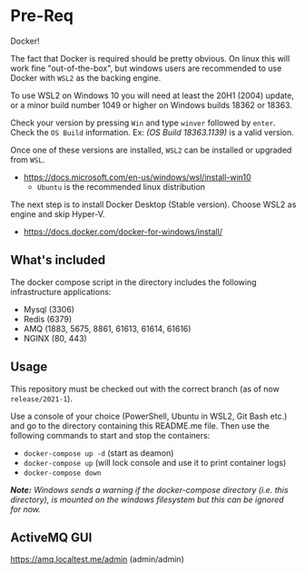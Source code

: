 # Pre-Req
Docker!

The fact that Docker is required should be pretty obvious. On linux this will work fine "out-of-the-box",
but windows users are recommended to use Docker with `WSL2` as the backing engine.

To use WSL2 on Windows 10 you will need at least the 20H1 (2004) update,
or a minor build number 1049 or higher on Windows builds 18362 or 18363.

Check your version by pressing `Win` and type `winver` followed by `enter`.
Check the `OS Build` information.
Ex: _(OS Build 18363.1139)_ is a valid version.

Once one of these versions are installed, `WSL2` can be installed or upgraded from `WSL`.

* https://docs.microsoft.com/en-us/windows/wsl/install-win10
    * `Ubuntu` is the recommended linux distribution

The next step is to install Docker Desktop (Stable version). Choose WSL2 as engine and skip Hyper-V.

* https://docs.docker.com/docker-for-windows/install/

## What's included
The docker compose script in the directory includes the following infrastructure applications:
* Mysql (3306)
* Redis (6379)
* AMQ (1883, 5675, 8861, 61613, 61614, 61616)
* NGINX (80, 443) 

## Usage
This repository must be checked out with the correct branch (as of now `release/2021-1`).

Use a console of your choice (PowerShell, Ubuntu in WSL2, Git Bash etc.) and go to the directory containing this README.me file.
Then use the following commands to start and stop the containers:

* `docker-compose up -d` (start as deamon)
* `docker-compose up` (will lock console and use it to print container logs)
* `docker-compose down`


_**Note:** Windows sends a warning if the docker-compose directory (i.e. this directory), is mounted on the windows filesystem
but this can be ignored for now._

## ActiveMQ GUI
https://amq.localtest.me/admin (admin/admin)